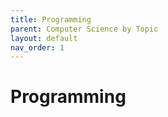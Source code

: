 ```yaml
---
title: Programming
parent: Computer Science by Topic
layout: default
nav_order: 1
---
```


# Programming

